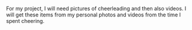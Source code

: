 For my project, I will need pictures of cheerleading and then also videos. I will get these items from my personal
photos and videos from the time I spent cheering. 
